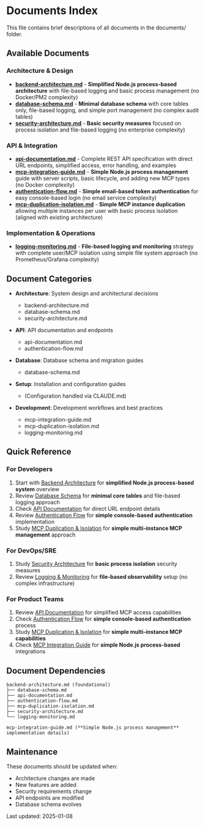 # Documents Index

This file contains brief descriptions of all documents in the documents/ folder.

## Available Documents

### Architecture & Design
- **[backend-architecture.md](./backend-architecture.md)** - **Simplified Node.js process-based architecture** with file-based logging and basic process management (no Docker/PM2 complexity)
- **[database-schema.md](./database-schema.md)** - **Minimal database schema** with core tables only, file-based logging, and simple port management (no complex audit tables)
- **[security-architecture.md](./security-architecture.md)** - **Basic security measures** focused on process isolation and file-based logging (no enterprise complexity)

### API & Integration
- **[api-documentation.md](./api-documentation.md)** - Complete REST API specification with direct URL endpoints, simplified access, error handling, and examples
- **[mcp-integration-guide.md](./mcp-integration-guide.md)** - **Simple Node.js process management** guide with server scripts, basic lifecycle, and adding new MCP types (no Docker complexity)
- **[authentication-flow.md](./authentication-flow.md)** - **Simple email-based token authentication** for easy console-based login (no email service complexity)
- **[mcp-duplication-isolation.md](./mcp-duplication-isolation.md)** - **Simple MCP instance duplication** allowing multiple instances per user with basic process isolation (aligned with existing architecture)

### Implementation & Operations
- **[logging-monitoring.md](./logging-monitoring.md)** - **File-based logging and monitoring** strategy with complete user/MCP isolation using simple file system approach (no Prometheus/Grafana complexity)

## Document Categories

- **Architecture**: System design and architectural decisions
  - backend-architecture.md
  - database-schema.md
  - security-architecture.md

- **API**: API documentation and endpoints
  - api-documentation.md
  - authentication-flow.md

- **Database**: Database schema and migration guides
  - database-schema.md

- **Setup**: Installation and configuration guides
  - (Configuration handled via CLAUDE.md)

- **Development**: Development workflows and best practices
  - mcp-integration-guide.md
  - mcp-duplication-isolation.md
  - logging-monitoring.md

## Quick Reference

### For Developers
1. Start with [Backend Architecture](./backend-architecture.md) for **simplified Node.js process-based system** overview
2. Review [Database Schema](./database-schema.md) for **minimal core tables** and file-based logging approach
3. Check [API Documentation](./api-documentation.md) for direct URL endpoint details
4. Review [Authentication Flow](./authentication-flow.md) for **simple console-based authentication** implementation
5. Study [MCP Duplication & Isolation](./mcp-duplication-isolation.md) for **simple multi-instance MCP management** approach

### For DevOps/SRE
1. Study [Security Architecture](./security-architecture.md) for **basic process isolation** security measures
2. Review [Logging & Monitoring](./logging-monitoring.md) for **file-based observability** setup (no complex infrastructure)

### For Product Teams
1. Review [API Documentation](./api-documentation.md) for simplified MCP access capabilities
2. Check [Authentication Flow](./authentication-flow.md) for **simple console-based authentication** process
3. Study [MCP Duplication & Isolation](./mcp-duplication-isolation.md) for **simple multi-instance MCP capabilities**
4. Check [MCP Integration Guide](./mcp-integration-guide.md) for **simple Node.js process-based** integrations

## Document Dependencies

```
backend-architecture.md (foundational)
├── database-schema.md
├── api-documentation.md
├── authentication-flow.md
├── mcp-duplication-isolation.md
├── security-architecture.md
└── logging-monitoring.md

mcp-integration-guide.md (**Simple Node.js process management** implementation details)
```

## Maintenance

These documents should be updated when:
- Architecture changes are made
- New features are added
- Security requirements change
- API endpoints are modified
- Database schema evolves

Last updated: 2025-01-08